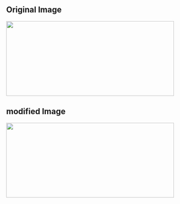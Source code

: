 ## Original Image
<img src="https://user-images.githubusercontent.com/104658866/175424833-c3e8cb67-cb37-4bf4-9527-17b8d01b6f6d.jpg" width="450" height="200" />

## modified Image
<img src="https://user-images.githubusercontent.com/104658866/175425014-c0ff823e-7fa2-42db-964a-6ca5fb3d83c1.jpg" width="450" height="200" />
